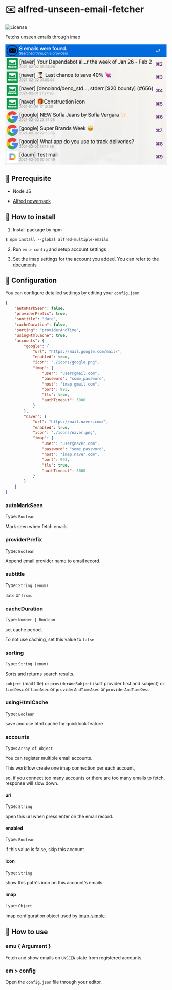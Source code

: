 # ✉️ alfred-unseen-email-fetcher

<img src="https://img.shields.io/github/license/jopemachine/alfred-multiple-emails.svg" alt="License">

Fetchs unseen emails through imap

<p align="center">
<img src="./demo.png">
</p>

## 📌 Prerequisite

* Node JS

* [Alfred powerpack](https://www.alfredapp.com/powerpack/)

##  🔨 How to install

1. Install package by npm

```
$ npm install --global alfred-multiple-emails
```

2. Run `em > config` and setup account settings

3. Set the imap settings for the account you added.
You can refer to the [documents](https://github.com/jopemachine/alfred-multiple-emails/tree/master/documents)


## 📍 Configuration

You can configure detailed settings by editing your `config.json`.

```json
{
    "autoMarkSeen": false,
    "providerPrefix": true,
    "subtitle": "date",
    "cacheDuration": false,
    "sorting": "providerAndTime",
    "usingHtmlCache": true,
    "accounts": {
        "google": {
            "url": "https://mail.google.com/mail/",
            "enabled": true,
            "icon": "./icons/google.png",
            "imap": {
                "user": "user@gmail.com",
                "password": "some_password",
                "host": "imap.gmail.com",
                "port": 993,
                "tls": true,
                "authTimeout": 3000
            }
        },
        "naver": {
            "url": "https://mail.naver.com/",
            "enabled": true,
            "icon": "./icons/naver.png",
            "imap": {
                "user": "user@naver.com",
                "password": "some_password",
                "host": "imap.naver.com",
                "port": 993,
                "tls": true,
                "authTimeout": 3000
            }
        }
    }
}
```
### autoMarkSeen

Type: `Boolean`

Mark seen when fetch emails

### providerPrefix

Type: `Boolean`

Append email provider name to email record.

### subtitle

Type: `String (enum)`

`date` or `from`.

### cacheDuration

Type: `Number | Boolean`

set cache period.

To not use caching, set this value to `false`

### sorting

Type: `String (enum)`

Sorts and returns search results.

`subject` (mail title) or `providerAndSubject` (sort provider first and subject) or `timeDesc` or `timeAsec` or `providerAndTimeAsec` or `providerAndTimeDesc` 

### usingHtmlCache

Type: `Boolean`

save and use html cache for quicklook feature

### accounts

Type: `Array of object`

You can register multiple email accounts.

This workflow create one imap connection per each account,

so, if you connect too many accounts or there are too many emails to fetch, response will slow down.

#### url

Type: `String`

open this url when press enter on the email record.

#### enabled

Type: `Boolean`

if this value is false, skip this account

#### icon

Type: `String`

show this path's icon on this account's emails

#### imap

Type: `Object`

imap configuration object used by [imap-simple](https://github.com/chadxz/imap-simple).



## 📗 How to use

### emu { Argument }

Fetch and show emails on `UNSEEN` state from registered accounts.

### em > config

Open the `config.json` file through your editor.

